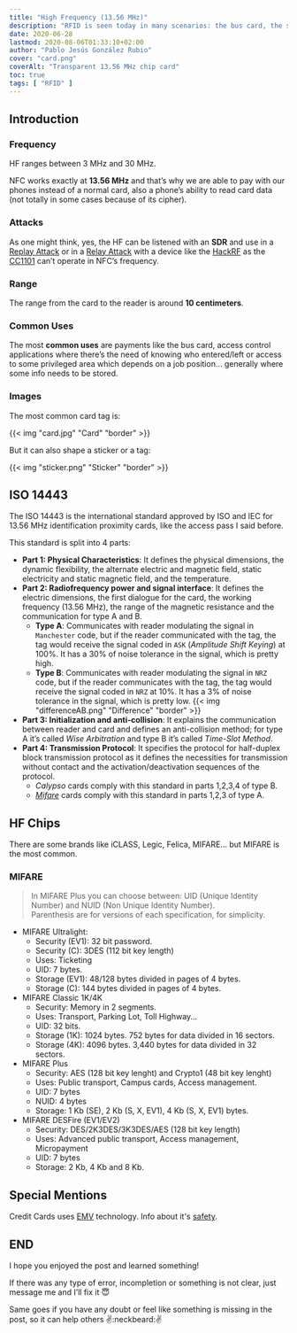 ```yaml
---
title: "High Frequency (13.56 MHz)"
description: "RFID is seen today in many scenarios: the bus card, the sub ticket, gym access, access cards, payments via NFC… In this post we’ll talk only about one of the most common ones: 13.56 MHz"
date: 2020-06-28
lastmod: 2020-08-06T01:33:10+02:00
author: "Pablo Jesús González Rubio"
cover: "card.png"
coverAlt: "Transparent 13.56 MHz chip card"
toc: true
tags: [ "RFID" ]
---
```


## Introduction

### Frequency

HF ranges between 3 MHz and 30 MHz.

NFC works exactly at **13.56 MHz** and that’s why we are able to pay with our phones instead of a normal card, also a phone’s ability to read card data (not totally in some cases because of its cipher).

### Attacks

As one might think, yes, the HF can be listened with an **SDR** and use in a [Replay Attack](https://salmg.net/2019/06/16/nfcopy85/) or in a [Relay Attack](https://salmg.net/2018/12/01/intro-to-nfc-payment-relay-attacks/) with a device like the [HackRF](https://greatscottgadgets.com/hackrf/one/) as the [CC1101](https://www.ti.com/product/CC1101) can’t operate in NFC’s frequency.

### Range

The range from the card to the reader is around **10 centimeters**.

### Common Uses

The most **common uses** are payments like the bus card, access control applications where there’s the need of knowing who entered/left or access to some privileged area which depends on a job position… generally where some info needs to be stored.

### Images

The most common card tag is:

{{< img "card.jpg" "Card" "border" >}}

But it can also shape a sticker or a tag:

{{< img "sticker.png" "Sticker" "border" >}}


## ISO 14443

The ISO 14443 is the international standard approved by ISO and IEC for 13.56 MHz identification proximity cards, like the access pass I said before.

This standard is split into 4 parts:

- **Part 1: Physical Characteristics**: It defines the physical dimensions, the dynamic flexibility, the alternate electric and magnetic field, static electricity and static magnetic field, and the temperature.
- **Part 2: Radiofrequency power and signal interface**: It defines the electric dimensions, the first dialogue for the card, the working frequency (13.56 MHz), the range of the magnetic resistance and the communication for type A and B.
  - **Type A**: Communicates with reader modulating the signal in `Manchester` code, but if the reader communicated with the tag, the tag would receive the signal coded in `ASK` (*Amplitude Shift Keying*) at 100%. It has a 30% of noise tolerance in the signal, which is pretty high.
  - **Type B**: Communicates with reader modulating the signal in `NRZ` code, but if the reader communicates with the tag, the tag would receive the signal coded in `NRZ` at 10%. It has a 3% of noise tolerance in the signal, which is pretty low.
  {{< img "differenceAB.png" "Difference" "border" >}}
- **Part 3: Initialization and anti-collision**: It explains the communication between reader and card and defines an anti-collision method; for type A it’s called *Wise Arbitration* and type B it’s called *Time-Slot Method*.
- **Part 4: Transmission Protocol**: It specifies the protocol for half-duplex block transmission protocol as it defines the necessities for transmission without contact and the activation/deactivation sequences of the protocol.
    - *Calypso* cards comply with this standard in parts 1,2,3,4 of type B.
    - *[Mifare](https://www.mifare.net/en/products/chip-card-ics/)* cards comply with this standard in parts 1,2,3 of type A.

## HF Chips

There are some brands like iCLASS, Legic, Felica, MIFARE… but MIFARE is the most common.

### MIFARE

> In MIFARE Plus you can choose between: UID (Unique Identity Number) and NUID (Non Unique Identity Number).<br>
Parenthesis are for versions of each specification, for simplicity.

- MIFARE Ultralight:
    - Security (EV1): 32 bit password.
    - Security (C): 3DES (112 bit key length)
    - Uses: Ticketing
    - UID: 7 bytes.
    - Storage (EV1): 48/128 bytes divided in pages of 4 bytes.
    - Storage (C): 144 bytes divided in pages of 4 bytes.
- MIFARE Classic 1K/4K
    - Security: Memory in 2 segments.
    - Uses: Transport, Parking Lot, Toll Highway…
    - UID: 32 bits.
    - Storage (1K): 1024 bytes. 752 bytes for data divided in 16 sectors.
    - Storage (4K): 4096 bytes. 3,440 bytes for data divided in 32 sectors.
- MIFARE Plus
    - Security: AES (128 bit key lenght) and Crypto1 (48 bit key lenght)
    - Uses: Public transport, Campus cards, Access management.
    - UID: 7 bytes
    - NUID: 4 bytes
    - Storage: 1 Kb (SE), 2 Kb (S, X, EV1), 4 Kb (S, X, EV1) bytes.
- MIFARE DESFire (EV1/EV2)
    - Security: DES/2K3DES/3K3DES/AES (128 bit key length)
    - Uses: Advanced public transport, Access management, Micropayment
    - UID: 7 bytes
    - Storage: 2 Kb, 4 Kb and 8 Kb.

## Special Mentions

Credit Cards uses [EMV](https://en.wikipedia.org/wiki/EMV) technology. Info about it's [safety](https://www.thalesgroup.com/en/markets/digital-identity-and-security/banking-payment/cards/contactless/how-it-works).


## END

I hope you enjoyed the post and learned something!

If there was any type of error, incompletion or something is not clear, just message me and I’ll fix it 😇

Same goes if you have any doubt or feel like something is missing in the post, so it can help others ✌️:neckbeard:✌️
